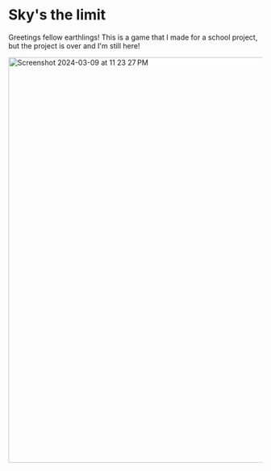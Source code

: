 # Sky's the limit

Greetings fellow earthlings! This is a game that I made for a school project, but the project is over and I'm still here!

<img width="803" alt="Screenshot 2024-03-09 at 11 23 27 PM" src="https://github.com/litten-hug/Collision-test/assets/19260/0a5e0142-11bc-45b2-8f63-c5796673ccdb">

